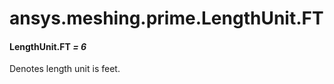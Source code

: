 <a id="ansys-meshing-prime-lengthunit-ft"></a>

# ansys.meshing.prime.LengthUnit.FT

<a id="ansys.meshing.prime.LengthUnit.FT"></a>

#### LengthUnit.FT *= 6*

Denotes length unit is feet.

<!-- !! processed by numpydoc !! -->
